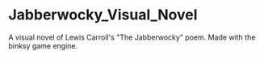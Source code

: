 # Jabberwocky_Visual_Novel
A visual novel of Lewis Carroll's "The Jabberwocky" poem.  Made with the binksy game engine.
